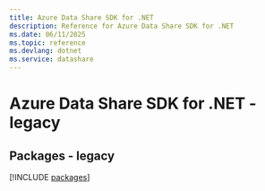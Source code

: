 ```yaml
---
title: Azure Data Share SDK for .NET
description: Reference for Azure Data Share SDK for .NET
ms.date: 06/11/2025
ms.topic: reference
ms.devlang: dotnet
ms.service: datashare
---
```

# Azure Data Share SDK for .NET - legacy
## Packages - legacy
[!INCLUDE [packages](data-share-index.md)]